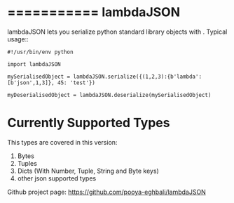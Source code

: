 ===========
lambdaJSON
===========

lambdaJSON lets you serialize python standard library objects
with <json>.
Typical usage::

    #!/usr/bin/env python

    import lambdaJSON

    mySerialisedObject = lambdaJSON.serialize({(1,2,3):{b'lambda':[b'json',1,3]}, 45: 'test'})
	
	myDeserialisedObject = lambdaJSON.deserialize(mySerialisedObject)

Currently Supported Types
=========================

This types are covered in this version:

1. Bytes
2. Tuples
3. Dicts (With Number, Tuple, String and Byte keys)
4. other json supported types

Github project page: https://github.com/pooya-eghbali/lambdaJSON